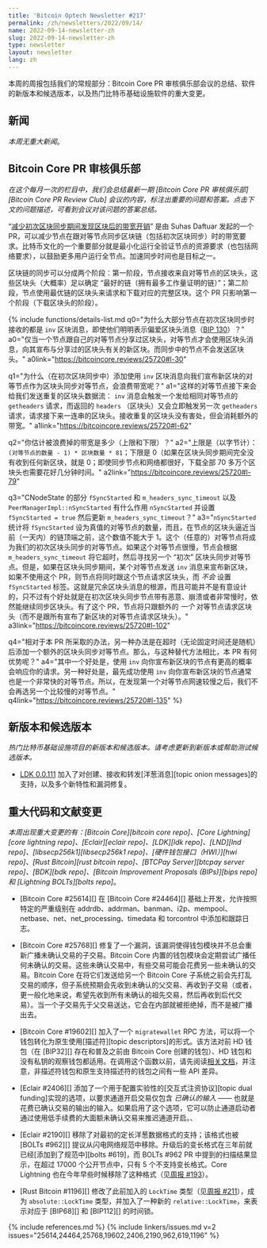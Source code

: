 ```yaml
---
title: 'Bitcoin Optech Newsletter #217'
permalink: /zh/newsletters/2022/09/14/
name: 2022-09-14-newsletter-zh
slug: 2022-09-14-newsletter-zh
type: newsletter
layout: newsletter
lang: zh
---
```


本周的周报包括我们的常规部分：Bitcoin Core PR 审核俱乐部会议的总结、软件的新版本和候选版本，以及热门比特币基础设施软件的重大变更。

## 新闻

*本周无重大新闻*。

## Bitcoin Core PR 审核俱乐部

*在这个每月一次的栏目中，我们会总结最新一期 [Bitcoin Core PR 审核俱乐部][Bitcoin Core PR Review Club] 会议的内容，标注出重要的问题和答案。点击下文的问题描述，可看到会议对该问题的答案总结。*

“[减少初次区块同步期间发现区块后的带宽开销][review club 25720]” 是由 Suhas Daftuar 发起的一个 PR，可以减少节点在跟对等节点同步区块链（包括初次区块同步）时的带宽要求。比特币文化的一个重要部分就是最小化运行全验证节点的资源要求（也包括网络要求），以鼓励更多用户运行全节点。加速同步时间也是目标之一。

区块链的同步可以分成两个阶段：第一阶段，节点接收来自对等节点的区块头，这些区块头（大概率）足以确定 “最好的链（拥有最多工作量证明的链）”；第二阶段，节点使用最优链的区块头来请求和下载对应的完整区块。这个 PR 只影响第一个阶段（下载区块头的阶段）。

{% include functions/details-list.md
  q0="<!--why-do-nodes-mostly-receive-inv-block-announcements-while-they-are-doing-initial-headers-sync-even-though-they-indicated-preference-for-headers-announcements-bip-130-->为什么大部分节点在初次区块同步时接收的都是 `inv` 区块消息，即使他们明明表示偏爱区块头消息（[BIP 130][]）？"
  a0="仅当一个节点跟自己的对等节点分享过区块头，对等节点才会使用区块头消息，向其宣布与分享过的区块头有关的新区块。而同步中的节点不会发送区块头。"
  a0link="https://bitcoincore.reviews/25720#l-30"

  q1="<!--why-is-bandwidth-wasted-during-initial-headers-sync-by-adding-all-peers-that-announce-a-block-to-us-via-an-inv-as-headers-sync-peers-->为什么（在初次区块同步中）添加使用 `inv` 区块消息向我们宣布新区块的对等节点作为区块头同步对等节点，会浪费带宽呢？"
  a1="这样的对等节点接下来会给我们发送重复的区块头数据流： ` inv ` 消息会触发一个发给相同对等节点的 `getheaders` 请求，而返回的 `headers` （区块头）又会立即触发另一次 `getheaders` 请求，请求接下来一连串的区块头。接收重复的区块头没有害处，但会消耗额外的带宽。"
  a1link="https://bitcoincore.reviews/25720#l-62"

  q2="<!--what-would-be-your-estimate-lower-upper-bound-of-how-much-bandwidth-is-wasted-->你估计被浪费掉的带宽是多少（上限和下限）？"
  a2="上限是（以字节计）： `(对等节点的数量 - 1) * 区块数量 * 81`；下限是 0（如果在区块头同步期间完全没有收到任何新区块，就是 0；即使同步节点和网络都很好，下载全部 70 多万个区块头也需要花好几分钟时间。"
  a2link="https://bitcoincore.reviews/25720#l-79"

  q3="<!--what-s-the-purpose-of-cnodestate-s-members-fsyncstarted-and-m-headers-sync-timeout-and-peermanagerimpl-nsyncstarted-if-we-start-syncing-headers-with-peers-that-announce-a-block-to-us-via-an-inv-why-do-we-not-increase-nsyncstarted-and-set-fsyncstarted-true-and-update-m-headers-sync-timeout-->CNodeState 的部分 `fSyncStarted` 和
  `m_headers_sync_timeout` 以及 `PeerManagerImpl::nSyncStarted` 有什么作用 `nSyncStarted` 并设置 `fSyncStarted = true` 然后更新 `m_headers_sync_timeout`？"
  a3="`nSyncStarted` 统计将 `fSyncStarted` 设为真值的对等节点的数量，而且，在节点的区块头逼近当前（一天内）的链顶端之前，这个数值不能大于 1。这个（任意的）对等节点将成为我们的初次区块头同步的对等节点。如果这个对等节点很慢，节点会根据 `m_headers_sync_timeout` 将它超时，然后寻找另一个 “初次” 区块头同步对等节点。但是，如果在区块头同步期间，某个对等节点发送 `inv` 消息来宣布新区块，如果不使用这个 PR，则节点将同时跟这个节点请求区块头，而 *不会* 设置 `fSyncStarted` 标签。这就是冗余区块头消息的根源，而且可能并不是有意设计的，只不过有个好处就是在初次区块头同步节点带有恶意、崩溃或者非常慢时，依然能继续同步区块头。有了这个 PR，节点将只跟额外的 *一个* 对等节点请求区块头（而不是跟所有宣布了新区块的对等节点请求区块头）。"
  a3link="https://bitcoincore.reviews/25720#l-102"

  q4="<!--an-alternative-to-the-approach-taken-in-the-pr-would-be-to-add-an-additional-headers-sync-peer-after-a-timeout-fixed-or-random-what-is-the-benefit-of-the-approach-taken-in-the-pr-over-this-alternative-->相对于本 PR 所采取的办法，另一种办法是在超时（无论固定时间还是随机）后添加一个额外的区块头同步对等节点。那么，与这种替代方法相比，本 PR 有何优势呢？"
  a4="其中一个好处是，使用 `inv` 向你宣布新区块的节点有更高的概率会响应你的请求。另一种好处是，最先成功使用  `inv` 向你宣布新区块的节点通常也是一个非常快的对等节点。所以，在发现第一个对等节点网速较慢之后，我们不会再选另一个比较慢的对等节点。"
  q4link="https://bitcoincore.reviews/25720#l-135"
%}

## 新版本和候选版本

*热门比特币基础设施项目的新版本和候选版本。请考虑更新到新版本或帮助测试候选版本。*

- [LDK 0.0.111][] 加入了对创建、接收和转发[洋葱消息][topic onion messages]的支持，以及多个新特性和漏洞修复。

## 重大代码和文献变更

*本周出现重大变更的有：[Bitcoin Core][bitcoin core repo]、[Core Lightning][core lightning repo]、[Eclair][eclair repo]、[LDK][ldk repo]、[LND][lnd repo]、[libsecp256k1][libsecp256k1 repo]、[硬件钱包接口（HWI）][hwi repo]、[Rust Bitcoin][rust bitcoin repo]、[BTCPay Server][btcpay server repo]、[BDK][bdk repo]、[Bitcoin Improvement Proposals (BIPs)][bips repo] 和 [Lightning BOLTs][bolts repo]*。

- [Bitcoin Core #25614][] 在 [Bitcoin Core #24464][] 基础上开发，允许按照特定的严重级别在 addrdb、addrman、banman、i2p、mempool、netbase、net、net_processing、timedata 和 torcontrol 中添加和跟踪日志。

- [Bitcoin Core #25768][] 修复了一个漏洞，该漏洞使得钱包模块并不总会重新广播未确认交易的子交易。Bitcoin Core 内置的钱包模块会定期尝试广播任何未确认的交易。这些未确认交易中，有些交易可能会花费另一些未确认的交易。Bitcoin Core 在将它们发送给另一个 Bitcoin Core 子系统之前会先打乱交易的顺序，但子系统预期会先收到未确认的父交易、再收到子交易（或者，更一般化地来说，希望先收到所有未确认的祖先交易，然后再收到后代交易）。当一个子交易先于父交易送达，它会在内部就被拒绝掉，而不是被广播出去。

- [Bitcoin Core #19602][] 加入了一个  `migratewallet` RPC 方法，可以将一个钱包转化为原生使用[描述符][topic descriptors]的形式。该方法对前 HD 钱包（在 [BIP32][] 存在和普及之前由 Bitcoin Core 创建的钱包）、HD 钱包和没有私钥的观察钱包都适用。在调用这个函数以前，请先阅读[相关文档][managing wallets]，并注意，非描述符钱包和原生支持描述符的钱包之间有一些 API 差异。

<!-- TODO:harding to separate dual funding from interactive funding -->

- [Eclair #2406][] 添加了一个用于配置实验性的[交互式注资协议][topic dual funding]实现的选项，以要求通道开启交易仅包含 *已确认的输入* —— 也就是花费已确认交易的输出的输入。如果启用了这个选项，它可以防止通道启动者通过使用低手续费的大面额未确认交易来推迟通道开启。、

- [Eclair #2190][] 移除了对最初的定长洋葱数据格式的支持；该格式也被 [BOLTs #962][] 提议从闪电网络规范中移除。升级后的变长格式在三年前就已经[添加到了规范中][bolts #619]，而 BOLTs #962 PR 中提到的扫描结果显示，在超过 17000 个公开节点中，只有 5 个不支持变长格式。Core Lightning 也在今年早些时候移除了这种格式（见[周报 #193][news193 cln5058]）。

- [Rust Bitcoin #1196][] 修改了此前加入的 `LockTime` 类型（见[周报 #211][news211 rb994]），成为 `absolute::LockTime` 类型，并加入了一种新的 `relative::LockTime`，来表示对应于 [BIP68][] 和 [BIP112][] 的时间锁。

{% include references.md %}
{% include linkers/issues.md v=2 issues="25614,24464,25768,19602,2406,2190,962,619,1196" %}

[managing wallets]: https://github.com/bitcoin/bitcoin/blob/master/doc/managing-wallets.md
[news193 cln5058]: /en/newsletters/2022/03/30/#c-lightning-5058
[news211 rb994]: /zh/newsletters/2022/08/03/#rust-bitcoin-994
[ldk 0.0.111]: https://github.com/lightningdevkit/rust-lightning/releases/tag/v0.0.111
[review club 25720]: https://bitcoincore.reviews/25720
[BIP 130]: https://github.com/bitcoin/bips/blob/master/bip-0130.mediawiki
